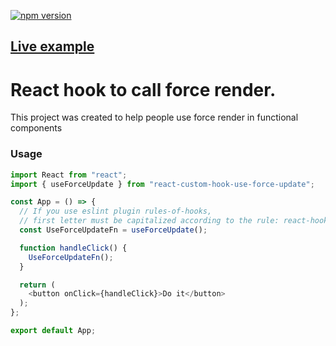 [![npm version](https://badge.fury.io/js/react-custom-hook-use-force-update.svg)](https://badge.fury.io/js/react-custom-hook-use-force-update)


## [Live example](https://codesandbox.io/s/react-custom-hook-use-force-update-example-zty46)

# React hook to call force render.

This project was created to help people use force render in functional components


### Usage
```javascript
import React from "react";
import { useForceUpdate } from "react-custom-hook-use-force-update";

const App = () => {
  // If you use eslint plugin rules-of-hooks,
  // first letter must be capitalized according to the rule: react-hooks/rules-of-hooks
  const UseForceUpdateFn = useForceUpdate();

  function handleClick() {
    UseForceUpdateFn();
  }

  return (
    <button onClick={handleClick}>Do it</button>
  );
};

export default App;
```

